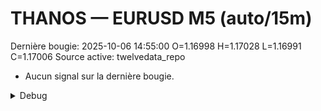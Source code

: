 # THANOS — EURUSD M5 (auto/15m)
Dernière bougie: 2025-10-06 14:55:00  O=1.16998  H=1.17028  L=1.16991  C=1.17006
Source active: twelvedata_repo

- Aucun signal sur la dernière bougie.

<details><summary>Debug</summary>

- TD_API_KEY manquant.

</details>